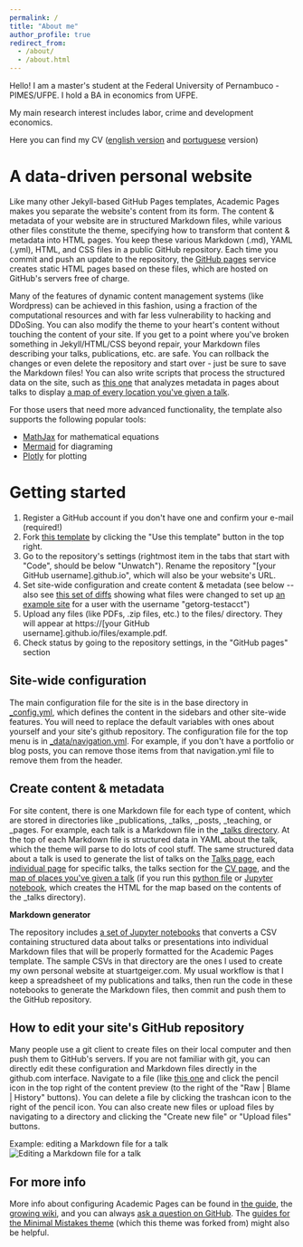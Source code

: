 ```yaml
---
permalink: /
title: "About me"
author_profile: true
redirect_from: 
  - /about/
  - /about.html
---
```


Hello! I am a master's student at the Federal University of Pernambuco - PIMES/UFPE. I hold a BA in economics from UFPE.


My main research interest includes labor, crime and development economics.

Here you can find my CV ([english version](https://drive.google.com/file/d/13d7vLtqc9S2u04zB0xqaZkdQxKoVBHCn/view) and [portuguese](https://www.google.com/url?q=https%3A%2F%2Fbuscatextual.cnpq.br%2Fbuscatextual%2Fvisualizacv.do%3Fid%3DK1172834D0%26tokenCaptchar%3D03AFcWeA6J2rLOCL5sHHdP81qBkY7zX3zNEbs1E-DQASV0uGmYcvU0bDgcBvwjym83BK1OqI1EojC68QFfrP19pml6w9EdjyUQ6dOe7tzljRSvOeS8W33ESA53ATNAvwRMkSWbqMliR9CXvy1ylOsHAFAopg8Zc3Txb9WVPBs5XwQReC1D3B4_o5-57yTWJsL5PgkiMaOylpFEwhi9ig4enm4xdhm89hfP7KyLTiF_iq70vA9jCxuMTK-0ov_nLfsnMepaY1VLRurkf3nI7yd88b0sWeW7whuVUco3wi4TV2TByZFq4CjvAclE-AdFEomdaq4PjJSOdXgDqc6jTPTjlLbnuWvGfVhv1ii-hMozICu1MWIGEkWXgDx7LbvafbrIj5OZLh4ZAhjb-NOR6__iKLq2dX2WAVzk_gZB_W9HMGqxDUlELa0tQyleiTHBFacOI9-yebAZdmbUFIr2NUrnbLTfZVYysfQ74P8zEAcbe6nTj7IjMSiHGFHiu_2royM0n893bCLMIdaftG1LLvYQQFSkqz_MIdakEZw-Q1DnmV4tECwZ_2TrjYhc77vUWZkIbZuHlJsM56lZd_P8pLJWhjJFhALdJjQJHQn_kUB17t-er2ybanL8qaD7FG_A0zAFDNbG-MTUZaN2A-RhnFD8MiudLiLYZG8uubtph---FGyDLOhSSe91CBUgbXOp8guDxkQIBn-y1_p-IHppueeqCFrE59-4kXr2bMk0w8HbEn94muh8ufpFUrfTVqB6pymCvWGlDAmpbbG469f4JYJbJmRG0C_Li-WghfIhF4VcXlOdPY3XrAz9kDLSNCnhjsdLNpb2GgZoUpjKbA9YEWx55WcKUc7UNpvD31Zr5-5b0BSDsfvK--f7tDcjUfWvqrXxWnpxYZLBYvzkcHxKWn7etgpPh8l3sW9FNbGdoyWGCYx-Atj1RwbYLkE2Y5vYEvEy637JM2afJK5RbMl9-HR-IJtFJFV6M3cQ3AeUMHZrQy2GNn_oNThYrfws5l7tu16cDWF_zS6pHaAC&sa=D) version)

A data-driven personal website
======
Like many other Jekyll-based GitHub Pages templates, Academic Pages makes you separate the website's content from its form. The content & metadata of your website are in structured Markdown files, while various other files constitute the theme, specifying how to transform that content & metadata into HTML pages. You keep these various Markdown (.md), YAML (.yml), HTML, and CSS files in a public GitHub repository. Each time you commit and push an update to the repository, the [GitHub pages](https://pages.github.com/) service creates static HTML pages based on these files, which are hosted on GitHub's servers free of charge.

Many of the features of dynamic content management systems (like Wordpress) can be achieved in this fashion, using a fraction of the computational resources and with far less vulnerability to hacking and DDoSing. You can also modify the theme to your heart's content without touching the content of your site. If you get to a point where you've broken something in Jekyll/HTML/CSS beyond repair, your Markdown files describing your talks, publications, etc. are safe. You can rollback the changes or even delete the repository and start over - just be sure to save the Markdown files! You can also write scripts that process the structured data on the site, such as [this one](https://github.com/academicpages/academicpages.github.io/blob/master/talkmap.ipynb) that analyzes metadata in pages about talks to display [a map of every location you've given a talk](https://academicpages.github.io/talkmap.html).

For those users that need more advanced functionality, the template also supports the following popular tools:
- [MathJax](https://www.mathjax.org/) for mathematical equations
- [Mermaid](https://mermaid.js.org/) for diagraming
- [Plotly](https://plotly.com/javascript/) for plotting

Getting started
======
1. Register a GitHub account if you don't have one and confirm your e-mail (required!)
1. Fork [this template](https://github.com/academicpages/academicpages.github.io) by clicking the "Use this template" button in the top right. 
1. Go to the repository's settings (rightmost item in the tabs that start with "Code", should be below "Unwatch"). Rename the repository "[your GitHub username].github.io", which will also be your website's URL.
1. Set site-wide configuration and create content & metadata (see below -- also see [this set of diffs](http://archive.is/3TPas) showing what files were changed to set up [an example site](https://getorg-testacct.github.io) for a user with the username "getorg-testacct")
1. Upload any files (like PDFs, .zip files, etc.) to the files/ directory. They will appear at https://[your GitHub username].github.io/files/example.pdf.  
1. Check status by going to the repository settings, in the "GitHub pages" section

Site-wide configuration
------
The main configuration file for the site is in the base directory in [_config.yml](https://github.com/academicpages/academicpages.github.io/blob/master/_config.yml), which defines the content in the sidebars and other site-wide features. You will need to replace the default variables with ones about yourself and your site's github repository. The configuration file for the top menu is in [_data/navigation.yml](https://github.com/academicpages/academicpages.github.io/blob/master/_data/navigation.yml). For example, if you don't have a portfolio or blog posts, you can remove those items from that navigation.yml file to remove them from the header. 

Create content & metadata
------
For site content, there is one Markdown file for each type of content, which are stored in directories like _publications, _talks, _posts, _teaching, or _pages. For example, each talk is a Markdown file in the [_talks directory](https://github.com/academicpages/academicpages.github.io/tree/master/_talks). At the top of each Markdown file is structured data in YAML about the talk, which the theme will parse to do lots of cool stuff. The same structured data about a talk is used to generate the list of talks on the [Talks page](https://academicpages.github.io/talks), each [individual page](https://academicpages.github.io/talks/2012-03-01-talk-1) for specific talks, the talks section for the [CV page](https://academicpages.github.io/cv), and the [map of places you've given a talk](https://academicpages.github.io/talkmap.html) (if you run this [python file](https://github.com/academicpages/academicpages.github.io/blob/master/talkmap.py) or [Jupyter notebook](https://github.com/academicpages/academicpages.github.io/blob/master/talkmap.ipynb), which creates the HTML for the map based on the contents of the _talks directory).

**Markdown generator**

The repository includes [a set of Jupyter notebooks](https://github.com/academicpages/academicpages.github.io/tree/master/markdown_generator
) that converts a CSV containing structured data about talks or presentations into individual Markdown files that will be properly formatted for the Academic Pages template. The sample CSVs in that directory are the ones I used to create my own personal website at stuartgeiger.com. My usual workflow is that I keep a spreadsheet of my publications and talks, then run the code in these notebooks to generate the Markdown files, then commit and push them to the GitHub repository.

How to edit your site's GitHub repository
------
Many people use a git client to create files on their local computer and then push them to GitHub's servers. If you are not familiar with git, you can directly edit these configuration and Markdown files directly in the github.com interface. Navigate to a file (like [this one](https://github.com/academicpages/academicpages.github.io/blob/master/_talks/2012-03-01-talk-1.md) and click the pencil icon in the top right of the content preview (to the right of the "Raw | Blame | History" buttons). You can delete a file by clicking the trashcan icon to the right of the pencil icon. You can also create new files or upload files by navigating to a directory and clicking the "Create new file" or "Upload files" buttons. 

Example: editing a Markdown file for a talk
![Editing a Markdown file for a talk](/images/editing-talk.png)

For more info
------
More info about configuring Academic Pages can be found in [the guide](https://academicpages.github.io/markdown/), the [growing wiki](https://github.com/academicpages/academicpages.github.io/wiki), and you can always [ask a question on GitHub](https://github.com/academicpages/academicpages.github.io/discussions). The [guides for the Minimal Mistakes theme](https://mmistakes.github.io/minimal-mistakes/docs/configuration/) (which this theme was forked from) might also be helpful.
